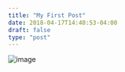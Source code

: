 ```yaml
---
title: "My First Post"
date: 2018-04-17T14:40:53-04:00
draft: false
type: "post"
---
```


![image](/2.jpg)
